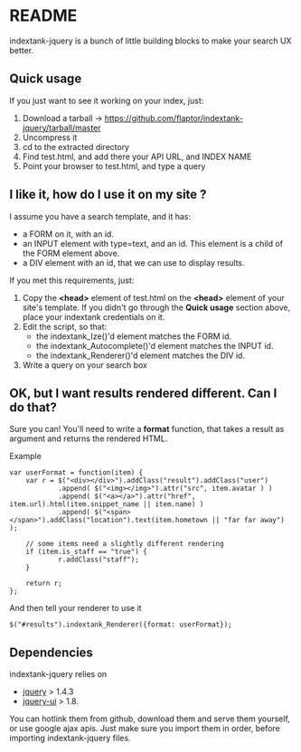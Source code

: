 # README

indextank-jquery is a bunch of little building blocks to make your search UX better.

## Quick usage

If you just want to see it working on your index, just:

1. Download a tarball -> https://github.com/flaptor/indextank-jquery/tarball/master
2. Uncompress it
3. cd to the extracted directory
4. Find test.html, and add there your API URL, and INDEX NAME
5. Point your browser to test.html, and type a query

## I like it, how do I use it on my site ? 

I assume you have a search template, and it has:

- a FORM on it, with an id.
- an INPUT element with type=text, and an id. This element is a child of the FORM element above.
- a DIV element with an id, that we can use to display results.

If you met this requirements, just:

1. Copy the **&lt;head&gt;** element of test.html on the **&lt;head&gt;** element of your site's template. If you didn't go through the **Quick usage** section above, place your indextank credentials on it.
2. Edit the script, so that:
    - the indextank_Ize()'d element matches the FORM id.
    - the indextank_Autocomplete()'d element matches the INPUT id.
    - the indextank_Renderer()'d element matches the DIV id.
3. Write a query on your search box

## OK, but I want results rendered different. Can I do that?

Sure you can!
You'll need to write a **format** function, that takes a result as argument and returns the rendered HTML. 

Example

    var userFormat = function(item) {
        var r = $("<div></div>").addClass("result").addClass("user")
                .append( $("<img></img>").attr("src", item.avatar ) )
                .append( $("<a></a>").attr("href", item.url).html(item.snippet_name || item.name) )
                .append( $("<span></span>").addClass("location").text(item.hometown || "far far away") );

        // some items need a slightly different rendering
        if (item.is_staff == "true") {
                r.addClass("staff");
        } 

        return r;
    };

And then tell your renderer to use it

    $("#results").indextank_Renderer({format: userFormat});


## Dependencies

indextank-jquery relies on

- [jquery](https://github.com/jquery/jquery) > 1.4.3 
- [jquery-ui](https://github.com/jquery/jquery-ui) > 1.8.
 
You can hotlink them from github, download them and serve them yourself, or use google ajax apis.
Just make sure you import them in order, before importing indextank-jquery files.

